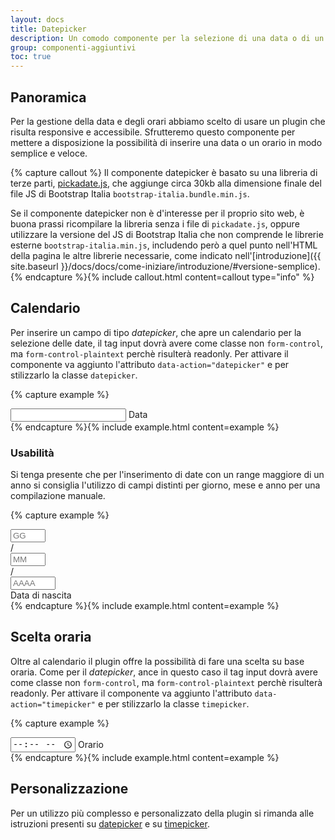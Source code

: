 ```yaml
---
layout: docs
title: Datepicker
description: Un comodo componente per la selezione di una data o di un orario.
group: componenti-aggiuntivi
toc: true
---
```


## Panoramica

Per la gestione della data e degli orari abbiamo scelto di usare un plugin che risulta responsive e accessibile. Sfrutteremo questo componente per mettere a disposizione la possibilità di inserire una data o un orario in modo semplice e veloce.

{% capture callout %}
Il componente datepicker è basato su una libreria di terze parti, [pickadate.js](http://amsul.ca/pickadate.js/), che aggiunge circa 30kb alla dimensione finale del file JS di Bootstrap Italia `bootstrap-italia.bundle.min.js`.

Se il componente datepicker non è d'interesse per il proprio sito web, è buona prassi ricompilare la libreria senza i file di `pickadate.js`, oppure utilizzare la versione del JS di Bootstrap Italia che non comprende le librerie esterne `bootstrap-italia.min.js`, includendo però a quel punto nell'HTML della pagina le altre librerie necessarie, come indicato nell'[introduzione]({{ site.baseurl }}/docs/docs/come-iniziare/introduzione/#versione-semplice).
{% endcapture %}{% include callout.html content=callout type="info" %}

## Calendario

Per inserire un campo di tipo _datepicker_, che apre un calendario per la selezione delle date, il tag input dovrà avere come classe non `form-control`, ma `form-control-plaintext` perchè risulterà readonly. Per attivare il componente va aggiunto l'attributo `data-action="datepicker"` e per stilizzarlo la classe `datepicker`.

{% capture example %}
<div class="form-group">
    <div class="">
        <input id="datepicker" data-action="datepicker" class="form-control-plaintext datepicker" name="date" type="text" autofocuss>
        <label for="datepicker">Data</label>
    </div>
</div>
{% endcapture %}{% include example.html content=example %}

### Usabilità

Si tenga presente che per l'inserimento di date con un range maggiore di un anno si consiglia l'utilizzo di campi distinti per giorno, mese e anno per una compilazione manuale.

{% capture example %}
<div class="form-group col-6">
    <div class="input-group">
        <input id="Giorno" type="number" class="form-control col-3" placeholder="GG" aria-label="Giorno" min="1" max="31" maxlength="2">
        <div class="input-group-prepend">
            <span class="input-group-text">/</span>
        </div>
        <input id="" type="number" class="form-control col-3" placeholder="MM" aria-label="Mese" min="1" max="12" maxlength="2">
        <div class="input-group-prepend">
            <span class="input-group-text">/</span>
        </div>
        <input id="Anno" type="number" class="form-control col-4" placeholder="AAAA" aria-label="Anno" min="1890" max="2020" maxlength="4">
    </div>
    <label for="Giorno">Data di nascita</label>
</div>
{% endcapture %}{% include example.html content=example %}

## Scelta oraria

Oltre al calendario il plugin offre la possibilità di fare una scelta su base oraria. Come per il _datepicker_, ance in questo caso il tag input dovrà avere come classe non `form-control`, ma `form-control-plaintext` perchè risulterà readonly. Per attivare il componente va aggiunto l'attributo `data-action="timepicker"` e per stilizzarlo la classe `timepicker`.

{% capture example %}
<div class="form-group">
    <input id="timepicker" data-action="timepicker" class="form-control-plaintext timepicker" type="time" name="time" autofocuss>
    <label for="timepicker">Orario</label>
</div>
{% endcapture %}{% include example.html content=example %}

## Personalizzazione

Per un utilizzo più complesso e personalizzato della plugin si rimanda alle istruzioni presenti su  [datepicker](http://amsul.ca/pickadate.js/date/) e su [timepicker](http://amsul.ca/pickadate.js/time/).
